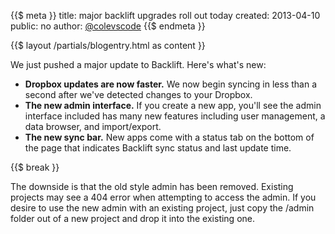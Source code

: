 {{$ meta }}
title: major backlift upgrades roll out today
created: 2013-04-10
public: no
author: <a href="http://twitter.com/ColeVsCode">@colevscode</a>
{{$ endmeta }}

{{$ layout /partials/blogentry.html as content }}

We just pushed a major update to Backlift. Here's what's new:

- **Dropbox updates are now faster.** We now begin syncing in less than a second after we've detected changes to your Dropbox.
- **The new admin interface.** If you create a new app, you'll see the admin interface included has many new features including user management, a data browser, and import/export.
- **The new sync bar.** New apps come with a status tab on the bottom of the page that indicates Backlift sync status and last update time.

{{$ break }}

The downside is that the old style admin has been removed. Existing projects may see a 404 error when attempting to access the admin. If you desire to use the new admin with an existing project, just copy the /admin folder out of a new project and drop it into the existing one.
